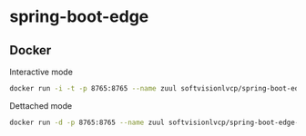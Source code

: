 # spring-boot-edge


## Docker

Interactive mode
```bash
docker run -i -t -p 8765:8765 --name zuul softvisionlvcp/spring-boot-edge-server:latest
```

Dettached  mode
```bash
docker run -d -p 8765:8765 --name zuul softvisionlvcp/spring-boot-edge-server:latest
```
